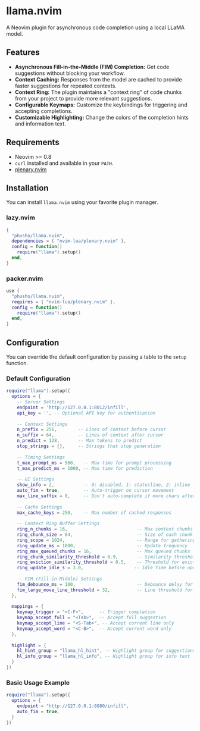# llama.nvim

A Neovim plugin for asynchronous code completion using a local LLaMA model.

## Features

*   **Asynchronous Fill-in-the-Middle (FIM) Completion:** Get code suggestions without blocking your workflow.
*   **Context Caching:** Responses from the model are cached to provide faster suggestions for repeated contexts.
*   **Context Ring:** The plugin maintains a "context ring" of code chunks from your project to provide more relevant suggestions.
*   **Configurable Keymaps:** Customize the keybindings for triggering and accepting completions.
*   **Customizable Highlighting:** Change the colors of the completion hints and information text.

## Requirements

*   Neovim >= 0.8
*   `curl` installed and available in your `PATH`.
*   [plenary.nvim](https://github.com/nvim-lua/plenary.nvim)

## Installation

You can install `llama.nvim` using your favorite plugin manager.

### lazy.nvim

```lua
{
  "phusho/llama.nvim",
  dependencies = { "nvim-lua/plenary.nvim" },
  config = function()
    require("llama").setup()
  end,
}
```

### packer.nvim

```lua
use {
  "phusho/llama.nvim",
  requires = { "nvim-lua/plenary.nvim" },
  config = function()
    require("llama").setup()
  end,
}
```

## Configuration

You can override the default configuration by passing a table to the `setup` function.

### Default Configuration

```lua
require("llama").setup({
  options = {
    -- Server Settings
    endpoint = 'http://127.0.0.1:8012/infill',
    api_key = '', -- Optional API key for authentication
    
    -- Context Settings
    n_prefix = 256,        -- Lines of context before cursor
    n_suffix = 64,         -- Lines of context after cursor
    n_predict = 128,       -- Max tokens to predict
    stop_strings = {},     -- Strings that stop generation
    
    -- Timing Settings
    t_max_prompt_ms = 500,   -- Max time for prompt processing
    t_max_predict_ms = 1000, -- Max time for prediction
    
    -- UI Settings
    show_info = 2,           -- 0: disabled, 1: statusline, 2: inline
    auto_fim = true,         -- Auto-trigger on cursor movement
    max_line_suffix = 8,     -- Don't auto-complete if more chars after cursor
    
    -- Cache Settings
    max_cache_keys = 250,    -- Max number of cached responses
    
    -- Context Ring Buffer Settings
    ring_n_chunks = 16,                          -- Max context chunks to maintain
    ring_chunk_size = 64,                        -- Size of each chunk (lines)
    ring_scope = 1024,                           -- Range for gathering chunks
    ring_update_ms = 1000,                       -- Update frequency
    ring_max_queued_chunks = 16,                 -- Max queued chunks
    ring_chunk_similarity_threshold = 0.9,       -- Similarity threshold for deduplication
    ring_eviction_similarity_threshold = 0.5,    -- Threshold for evicting similar chunks
    ring_update_idle_s = 3.0,                   -- Idle time before updates
    
    -- FIM (Fill-in-Middle) Settings
    fim_debounce_ms = 100,                       -- Debounce delay for requests
    fim_large_move_line_threshold = 32,          -- Line threshold for context expansion
  },
  
  mappings = {
    keymap_trigger = "<C-F>",      -- Trigger completion
    keymap_accept_full = "<Tab>",  -- Accept full suggestion
    keymap_accept_line = "<S-Tab>", -- Accept current line only
    keymap_accept_word = "<C-B>",  -- Accept current word only
  },
  
  highlight = {
    hl_hint_group = "llama_hl_hint", -- Highlight group for suggestions
    hl_info_group = "llama_hl_info", -- Highlight group for info text
  }
})
```

### Basic Usage Example

```lua
require("llama").setup({
  options = {
    endpoint = "http://127.0.0.1:8080/infill",
    auto_fim = true,
  }
})
```

